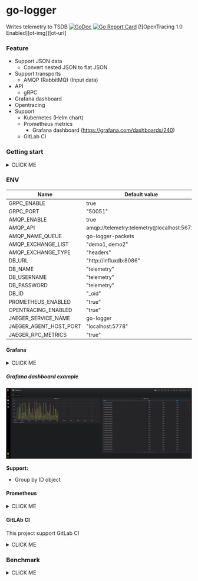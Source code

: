 # go-logger

Writes telemetry to TSDB [![GoDoc][doc-img]][doc] [![Go Report Card]([report-url])]([report-url]) [![OpenTracing 1.0 Enabled][ot-img]][ot-url]

### Feature

+ Support JSON data
    + Convert nested JSON to flat JSON
+ Support transports
    + AMQP (RabbitMQ) (Input data)
+ API
  + gRPC
+ Grafana dashboard
+ Opentracing
+ Support
  + Kubernetes (Helm chart)
  + Prometheus metrics
    + Grafana dashboard (https://grafana.com/dashboards/240)
  + GitLab CI

### Getting start

<details><summary>CLICK ME</summary>
<p>

```
# Generate gRPC code
go get -u github.com/golang/protobuf/proto
protoc --go_out=plugins=grpc:. pb/*.proto

# Run services
$ docker-compose up
```

</p>
</details>

### ENV

| Name                             | Default value                              |
|----------------------------------|--------------------------------------------|
| GRPC_ENABLE                      | true                                       |
| GRPC_PORT                        | "50051"                                    |
| AMQP_ENABLE                      | true                                       |
| AMQP_API                         | amqp://telemetry:telemetry@localhost:5672/ |
| AMQP_NAME_QUEUE                  | go-logger-packets                          |
| AMQP_EXCHANGE_LIST               | "demo1, demo2"                             |
| AMQP_EXCHANGE_TYPE               | "headers"                                  |
| DB_URL                           | "http://influxdb:8086"                     |
| DB_NAME                          | "telemetry"                                |
| DB_USERNAME                      | "telemetry"                                |
| DB_PASSWORD                      | "telemetry"                                |
| DB_ID                            | "_oid"                                     |
| PROMETHEUS_ENABLED               | "true"                                     |
| OPENTRACING_ENABLED              | "true"                                     |
| JAEGER_SERVICE_NAME              | go-logger                                  |
| JAEGER_AGENT_HOST_PORT           | "localhost:5778"                           |
| JAEGER_RPC_METRICS               | "true"                                     |

#### Grafana

<details><summary>CLICK ME</summary></details>

##### Grafana dashboard example

![Grafana dashboard example](./docs/grafana-example-dashboard.png)

**Support:**
- Group by ID object

</p>
</details>

#### Prometheus

<details><summary>CLICK ME</summary>

Prometheus metrics `localhost:9090/metrics`

Prometheus metrics:
- Basic metrics
</details>

#### GitLAb CI

This project support GitLab CI

<details><summary>CLICK ME</summary>
<p>

| Name                  | Description                                |
|-----------------------|--------------------------------------------|
| DOCKER_PASS           | --                                         |
| DOCKER_USER           | --                                         |
| GITHUB_PASSWORD       | --                                         |
| GITHUB_REPOSITORY_URL | --                                         |
| GITHUB_USER           | --                                         |
| HELM_CONTEXT          | --                                         |
| PROJECT_NAMESPACE     | --                                         |
| INFLUXDB_NODE_SELECT  | --                                         |

</p>
</details>


### Benchmark

<details><summary>CLICK ME</summary>
<p>

##### Run bot

Run `go run /tests/bot/bot.go`

##### Read from AMQP queue (1M message/1 instance)

![read_packets](./docs/read_packet.png)

</p>
</details>

[doc-img]: https://godoc.org/github.com/batazor/go-logger?status.svg
[doc]: https://godoc.org/github.com/batazor/go-logger
[report-url]: https://goreportcard.com/badge/github.com/batazor/go-logger
[jaeger-env-url]: https://github.com/jaegertracing/jaeger-client-go#environment-variables